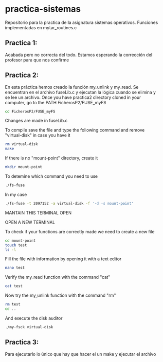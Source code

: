 # practica-sistemas
Repositorio para la practica de la asignatura sistemas operativos. Funciones implementadas en mytar_routines.c

## Practica 1:
Acabada pero no correcta del todo. Estamos esperando la corrección del profesor para que nos confirme

## Practica 2: 
En esta práctica hemos creado la función my_unlink y my_read. Se encuentran en el archivo fuseLib.c y ejecutan la lógica cuando se elimina y se lee un archivo.
Once you have practica2 directory cloned in your computer, go to the PATH FicherosP2/FUSE_myFS

```bash
cd FicherosP2/FUSE_myFS
```
Changes are made in fuseLib.c

To compile save the file and type the following command and remove "virtual-disk" in case you have it

```bash
rm virtual-disk
make
```

If there is no "mount-point" directory, create it

```bash
mkdir mount-point
```

To detemine which command you need to use 

```bash
./fs-fuse
```

In my case

```bash
./fs-fuse -t 2097152 -a virtual-disk -f '-d -s mount-point'
```

MANTAIN THIS TERMINAL OPEN

OPEN A NEW TERMINAL

To check if your functions are correctly made we need to create a new file

```bash
cd mount-point
touch test
ls -l
```

Fill the file with information by opening it with a text editor

```bash
nano test
```

Verify the my_read function with the command "cat"

```bash
cat test
```

Now try the my_unlink function with the command "rm"

```bash
rm test
cd ..
```

And execute the disk auditor

```bash
./my-fsck virtual-disk 
```

## Practica 3: 
Para ejecutarlo lo único que hay que hacer el un make y ejecutar el archivo
